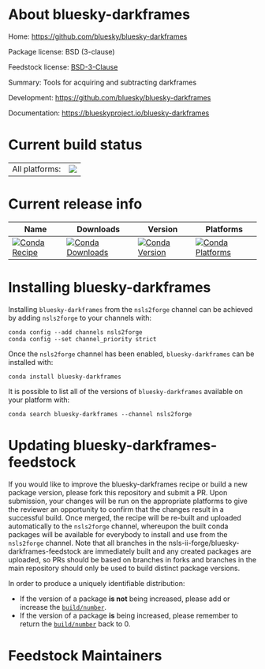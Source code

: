 About bluesky-darkframes
========================

Home: https://github.com/bluesky/bluesky-darkframes

Package license: BSD (3-clause)

Feedstock license: [BSD-3-Clause](https://github.com/nsls-ii-forge/bluesky-darkframes-feedstock/blob/master/LICENSE.txt)

Summary: Tools for acquiring and subtracting darkframes

Development: https://github.com/bluesky/bluesky-darkframes

Documentation: https://blueskyproject.io/bluesky-darkframes

Current build status
====================


<table><tr><td>All platforms:</td>
    <td>
      <a href="https://dev.azure.com/nsls2forge/nsls2forge/_build/latest?definitionId=158&branchName=master">
        <img src="https://dev.azure.com/nsls2forge/nsls2forge/_apis/build/status/bluesky-darkframes-feedstock?branchName=master">
      </a>
    </td>
  </tr>
</table>

Current release info
====================

| Name | Downloads | Version | Platforms |
| --- | --- | --- | --- |
| [![Conda Recipe](https://img.shields.io/badge/recipe-bluesky--darkframes-green.svg)](https://anaconda.org/nsls2forge/bluesky-darkframes) | [![Conda Downloads](https://img.shields.io/conda/dn/nsls2forge/bluesky-darkframes.svg)](https://anaconda.org/nsls2forge/bluesky-darkframes) | [![Conda Version](https://img.shields.io/conda/vn/nsls2forge/bluesky-darkframes.svg)](https://anaconda.org/nsls2forge/bluesky-darkframes) | [![Conda Platforms](https://img.shields.io/conda/pn/nsls2forge/bluesky-darkframes.svg)](https://anaconda.org/nsls2forge/bluesky-darkframes) |

Installing bluesky-darkframes
=============================

Installing `bluesky-darkframes` from the `nsls2forge` channel can be achieved by adding `nsls2forge` to your channels with:

```
conda config --add channels nsls2forge
conda config --set channel_priority strict
```

Once the `nsls2forge` channel has been enabled, `bluesky-darkframes` can be installed with:

```
conda install bluesky-darkframes
```

It is possible to list all of the versions of `bluesky-darkframes` available on your platform with:

```
conda search bluesky-darkframes --channel nsls2forge
```




Updating bluesky-darkframes-feedstock
=====================================

If you would like to improve the bluesky-darkframes recipe or build a new
package version, please fork this repository and submit a PR. Upon submission,
your changes will be run on the appropriate platforms to give the reviewer an
opportunity to confirm that the changes result in a successful build. Once
merged, the recipe will be re-built and uploaded automatically to the
`nsls2forge` channel, whereupon the built conda packages will be available for
everybody to install and use from the `nsls2forge` channel.
Note that all branches in the nsls-ii-forge/bluesky-darkframes-feedstock are
immediately built and any created packages are uploaded, so PRs should be based
on branches in forks and branches in the main repository should only be used to
build distinct package versions.

In order to produce a uniquely identifiable distribution:
 * If the version of a package **is not** being increased, please add or increase
   the [``build/number``](https://docs.conda.io/projects/conda-build/en/latest/resources/define-metadata.html#build-number-and-string).
 * If the version of a package **is** being increased, please remember to return
   the [``build/number``](https://docs.conda.io/projects/conda-build/en/latest/resources/define-metadata.html#build-number-and-string)
   back to 0.

Feedstock Maintainers
=====================


